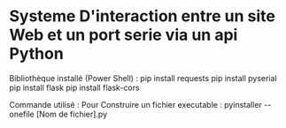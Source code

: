 # Systeme D'interaction entre un site Web et un port serie via un api Python
Bibliothèque installé (Power Shell) : 
	pip install requests
pip install pyserial
	pip install flask
	pip install flask-cors
	
Commande utilisé : 
	Pour Construire un fichier executable : pyinstaller --onefile [Nom de fichier].py

